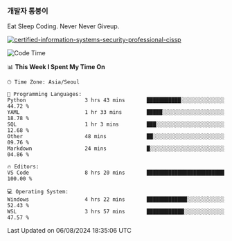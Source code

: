 ### 개발자 통붕이
Eat Sleep Coding.
Never Never Giveup.

[![certified-information-systems-security-professional-cissp](https://user-images.githubusercontent.com/44606727/157613689-acd84ec6-5f8f-4e79-89d9-a8d51f033634.png)](https://www.credly.com/badges/f394a010-85a0-450b-9136-8043af01d71c/public_url)

<!--START_SECTION:waka-->
![Code Time](http://img.shields.io/badge/Code%20Time-3%2C296%20hrs%2032%20mins-blue)

📊 **This Week I Spent My Time On** 

```text
🕑︎ Time Zone: Asia/Seoul

💬 Programming Languages: 
Python                   3 hrs 43 mins       ███████████░░░░░░░░░░░░░░   44.72 % 
YAML                     1 hr 33 mins        █████░░░░░░░░░░░░░░░░░░░░   18.78 % 
SQL                      1 hr 3 mins         ███░░░░░░░░░░░░░░░░░░░░░░   12.68 % 
Other                    48 mins             ██░░░░░░░░░░░░░░░░░░░░░░░   09.76 % 
Markdown                 24 mins             █░░░░░░░░░░░░░░░░░░░░░░░░   04.86 % 

🔥 Editors: 
VS Code                  8 hrs 20 mins       █████████████████████████   100.00 % 

💻 Operating System: 
Windows                  4 hrs 22 mins       █████████████░░░░░░░░░░░░   52.43 % 
WSL                      3 hrs 57 mins       ████████████░░░░░░░░░░░░░   47.57 % 
```


 Last Updated on 06/08/2024 18:35:06 UTC
<!--END_SECTION:waka-->
